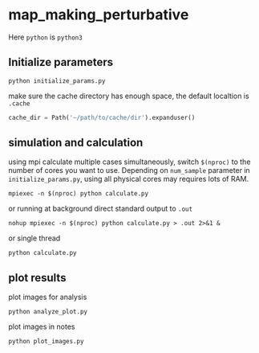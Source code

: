 # map_making_perturbative

Here `python` is `python3`

## Initialize parameters
```
python initialize_params.py
```

make sure the cache directory has enough space, the default localtion is `.cache`
``` python
cache_dir = Path('~/path/to/cache/dir').expanduser()
```
## simulation and calculation
using mpi calculate multiple cases simultaneously, switch `$(nproc)` to the number of cores you want to use. Depending on `num_sample` parameter in `initialize_params.py`, using all physical cores may requires lots of RAM.
```
mpiexec -n $(nproc) python calculate.py
```
or running at background direct standard output to `.out`
```
nohup mpiexec -n $(nproc) python calculate.py > .out 2>&1 &
```
or single thread
```
python calculate.py
```

## plot results
plot images for analysis
```
python analyze_plot.py
```

plot images in notes
```
python plot_images.py
```
